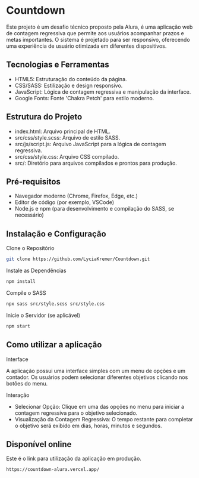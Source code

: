 # Countdown

Este projeto é um desafio técnico proposto pela Alura, é uma aplicação web de contagem regressiva que permite aos usuários acompanhar prazos e metas importantes. O sistema é projetado para ser responsivo, oferecendo uma experiência de usuário otimizada em diferentes dispositivos.

## Tecnologias e Ferramentas
- HTML5: Estruturação do conteúdo da página.
- CSS/SASS: Estilização e design responsivo.
- JavaScript: Lógica de contagem regressiva e manipulação da interface.
- Google Fonts: Fonte 'Chakra Petch' para estilo moderno.

##  Estrutura do Projeto
- index.html: Arquivo principal de HTML.
- src/css/style.scss: Arquivo de estilo SASS.
- src/js/script.js: Arquivo JavaScript para a lógica de contagem regressiva.
- src/css/style.css: Arquivo CSS compilado.
- src/: Diretório para arquivos compilados e prontos para produção.

## Pré-requisitos
- Navegador moderno (Chrome, Firefox, Edge, etc.)
- Editor de código (por exemplo, VSCode)
- Node.js e npm (para desenvolvimento e compilação do SASS, se necessário)

## Instalação e Configuração
Clone o Repositório
```bash
git clone https://github.com/LyciaKremer/Countdown.git
```

Instale as Dependências
```bash
npm install
```

Compile o SASS
```bash
npx sass src/style.scss src/style.css
```

Inicie o Servidor (se aplicável)
```bash
npm start

```

## Como utilizar a aplicação
Interface

A aplicação possui uma interface simples com um menu de opções e um contador. Os usuários podem selecionar diferentes objetivos clicando nos botões do menu.

Interação

- Selecionar Opção: Clique em uma das opções no menu para iniciar a contagem regressiva para o objetivo selecionado.
- Visualização da Contagem Regressiva: O tempo restante para completar o objetivo será exibido em dias, horas, minutos e segundos.

## Disponível online
Este é o link para utilização da aplicação em produção.

```bash
https://countdown-alura.vercel.app/
```

